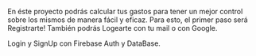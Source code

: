 En éste proyecto podrás calcular tus gastos para tener un mejor control sobre los mismos de manera fácil y eficaz.
Para esto, el primer paso será Registrarte!
También podrás Logearte con tu mail o con Google.

Login y SignUp con Firebase Auth y DataBase.
